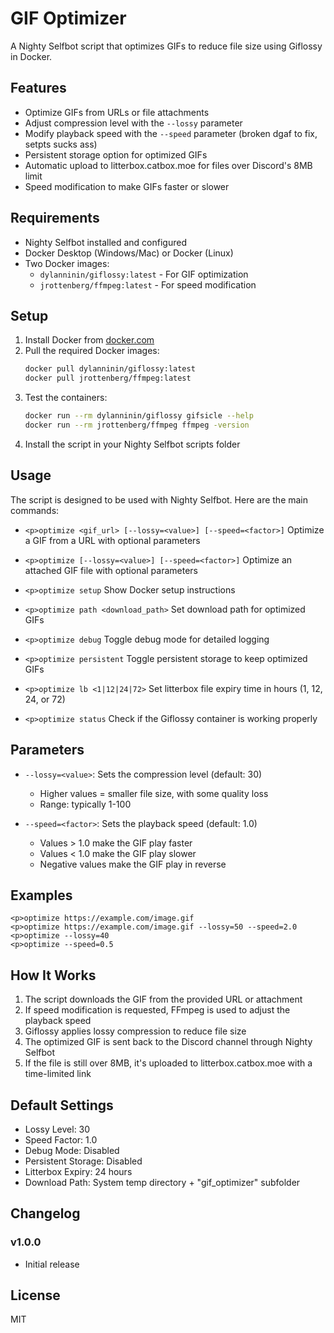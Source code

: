 # GIF Optimizer

A Nighty Selfbot script that optimizes GIFs to reduce file size using Giflossy in Docker.

## Features

- Optimize GIFs from URLs or file attachments
- Adjust compression level with the `--lossy` parameter
- Modify playback speed with the `--speed` parameter (broken dgaf to fix, setpts sucks ass)
- Persistent storage option for optimized GIFs
- Automatic upload to litterbox.catbox.moe for files over Discord's 8MB limit
- Speed modification to make GIFs faster or slower

## Requirements

- Nighty Selfbot installed and configured
- Docker Desktop (Windows/Mac) or Docker (Linux)
- Two Docker images:
  - `dylanninin/giflossy:latest` - For GIF optimization
  - `jrottenberg/ffmpeg:latest` - For speed modification

## Setup

1. Install Docker from [docker.com](https://www.docker.com/products/docker-desktop/)
2. Pull the required Docker images:
   ```bash
   docker pull dylanninin/giflossy:latest
   docker pull jrottenberg/ffmpeg:latest
   ```
3. Test the containers:
   ```bash
   docker run --rm dylanninin/giflossy gifsicle --help
   docker run --rm jrottenberg/ffmpeg ffmpeg -version
   ```
4. Install the script in your Nighty Selfbot scripts folder

## Usage

The script is designed to be used with Nighty Selfbot. Here are the main commands:

- `<p>optimize <gif_url> [--lossy=<value>] [--speed=<factor>]`
  Optimize a GIF from a URL with optional parameters

- `<p>optimize [--lossy=<value>] [--speed=<factor>]`
  Optimize an attached GIF file with optional parameters

- `<p>optimize setup`
  Show Docker setup instructions

- `<p>optimize path <download_path>`
  Set download path for optimized GIFs

- `<p>optimize debug`
  Toggle debug mode for detailed logging

- `<p>optimize persistent`
  Toggle persistent storage to keep optimized GIFs

- `<p>optimize lb <1|12|24|72>`
  Set litterbox file expiry time in hours (1, 12, 24, or 72)

- `<p>optimize status`
  Check if the Giflossy container is working properly

## Parameters

- `--lossy=<value>`: Sets the compression level (default: 30)
  - Higher values = smaller file size, with some quality loss
  - Range: typically 1-100

- `--speed=<factor>`: Sets the playback speed (default: 1.0)
  - Values > 1.0 make the GIF play faster
  - Values < 1.0 make the GIF play slower
  - Negative values make the GIF play in reverse

## Examples

```
<p>optimize https://example.com/image.gif
<p>optimize https://example.com/image.gif --lossy=50 --speed=2.0
<p>optimize --lossy=40
<p>optimize --speed=0.5
```

## How It Works

1. The script downloads the GIF from the provided URL or attachment
2. If speed modification is requested, FFmpeg is used to adjust the playback speed
3. Giflossy applies lossy compression to reduce file size
4. The optimized GIF is sent back to the Discord channel through Nighty Selfbot
5. If the file is still over 8MB, it's uploaded to litterbox.catbox.moe with a time-limited link

## Default Settings

- Lossy Level: 30
- Speed Factor: 1.0
- Debug Mode: Disabled
- Persistent Storage: Disabled
- Litterbox Expiry: 24 hours
- Download Path: System temp directory + "gif_optimizer" subfolder

## Changelog

### v1.0.0
- Initial release

## License

MIT 